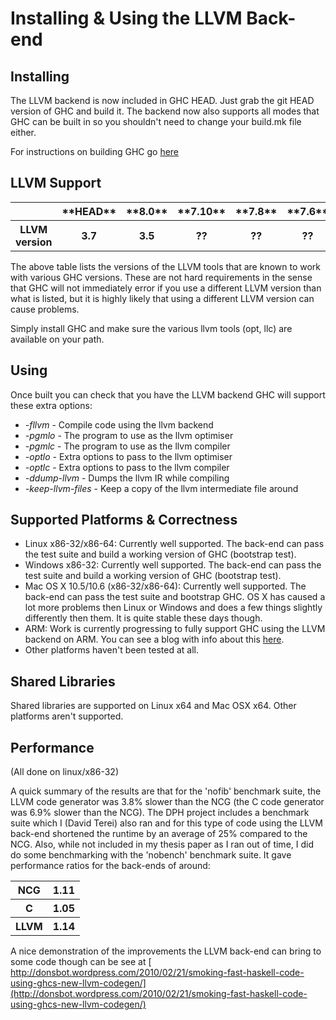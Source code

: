 # Installing & Using the LLVM Back-end

## Installing


The LLVM backend is now included in GHC HEAD. Just grab the git HEAD version of GHC and build it. The backend now also supports all modes that GHC can be built in so you shouldn't need to change your build.mk file either.


For instructions on building GHC go [ here](http://hackage.haskell.org/trac/ghc/wiki/Building)

## LLVM Support

<table><tr><th></th>
<th>**HEAD**</th>
<th>**8.0**</th>
<th>**7.10**</th>
<th>**7.8**</th>
<th>**7.6**</th>
<th>**7.4**</th>
<th>**7.2**</th>
<th>**7.0**</th></tr>
<tr><th> LLVM version </th>
<th> 3.7 </th>
<th> 3.5 </th>
<th> ?? </th>
<th> ?? </th>
<th> ?? </th>
<th> 2.9 </th>
<th> 2.7 
</th>
<th></th></tr></table>


The above table lists the versions of the LLVM tools that are known to work with various GHC versions. These are not hard requirements in the sense that GHC will not immediately error if you use a different LLVM version than what is listed, but it is highly likely that using a different LLVM version can cause problems.


Simply install GHC and make sure the various llvm tools (opt, llc) are available on your path.

## Using


Once built you can check that you have the LLVM backend GHC will support these extra options:

- *-fllvm* - Compile code using the llvm backend
- *-pgmlo* - The program to use as the llvm optimiser
- *-pgmlc* - The program to use as the llvm compiler
- *-optlo* - Extra options to pass to the llvm optimiser
- *-optlc* - Extra options to pass to the llvm compiler
- *-ddump-llvm* - Dumps the llvm IR while compiling
- *-keep-llvm-files* - Keep a copy of the llvm intermediate file around

## Supported Platforms & Correctness

- Linux x86-32/x86-64: Currently well supported. The back-end can pass the test suite and build a working version of GHC (bootstrap test).
- Windows x86-32: Currently well supported. The back-end can pass the test suite and build a working version of GHC (bootstrap test).
- Mac OS X 10.5/10.6 (x86-32/x86-64): Currently well supported. The back-end can pass the test suite and bootstrap GHC. OS X has caused a lot more problems then Linux or Windows and does a few things slightly differently then them. It is quite stable these days though.
- ARM: Work is currently progressing to fully support GHC using the LLVM backend on ARM. You can see a blog with info about this [ here](http://ghcarm.wordpress.com/).
- Other platforms haven't been tested at all.

## Shared Libraries


Shared libraries are supported on Linux x64 and Mac OSX x64. Other platforms aren't supported.

## Performance


(All done on linux/x86-32)


A quick summary of the results are that for the 'nofib' benchmark suite, the LLVM code generator was 3.8% slower than the NCG (the C code generator was 6.9% slower than the NCG). The DPH project includes a benchmark suite which I (David Terei) also ran and for this type of code using the LLVM back-end shortened the runtime by an average of 25% compared to the NCG. Also, while not included in my thesis paper as I ran out of time, I did do some benchmarking with the 'nobench' benchmark suite. It gave performance ratios for the back-ends of around:

<table><tr><th>NCG </th>
<th> 1.11
</th></tr>
<tr><th>C </th>
<th> 1.05
</th></tr>
<tr><th>LLVM </th>
<th> 1.14
</th></tr></table>


A nice demonstration of the improvements the LLVM back-end can bring to some code though can be see at [ http://donsbot.wordpress.com/2010/02/21/smoking-fast-haskell-code-using-ghcs-new-llvm-codegen/](http://donsbot.wordpress.com/2010/02/21/smoking-fast-haskell-code-using-ghcs-new-llvm-codegen/)